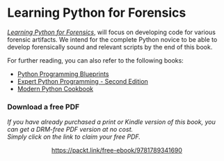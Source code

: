 # Learning Python for Forensics

*[Learning Python for Forensics](https://www.packtpub.com/networking-and-servers/learning-python-forensics?utm_source=github&utm_medium=repository&utm_campaign=9781783285235)*, will focus on developing code for various forensic artifacts. We intend for the complete Python novice to be able to develop forensically sound and relevant scripts by the end of this book.

For further reading, you can also refer to the following books:
* [Python Programming Blueprints](https://www.packtpub.com/application-development/python-programming-blueprints)
* [Expert Python Programming - Second Edition](https://www.packtpub.com/application-development/expert-python-programming-second-edition)
* [Modern Python Cookbook](https://www.packtpub.com/application-development/modern-python-cookbook)
### Download a free PDF

 <i>If you have already purchased a print or Kindle version of this book, you can get a DRM-free PDF version at no cost.<br>Simply click on the link to claim your free PDF.</i>
<p align="center"> <a href="https://packt.link/free-ebook/9781789341690">https://packt.link/free-ebook/9781789341690 </a> </p>